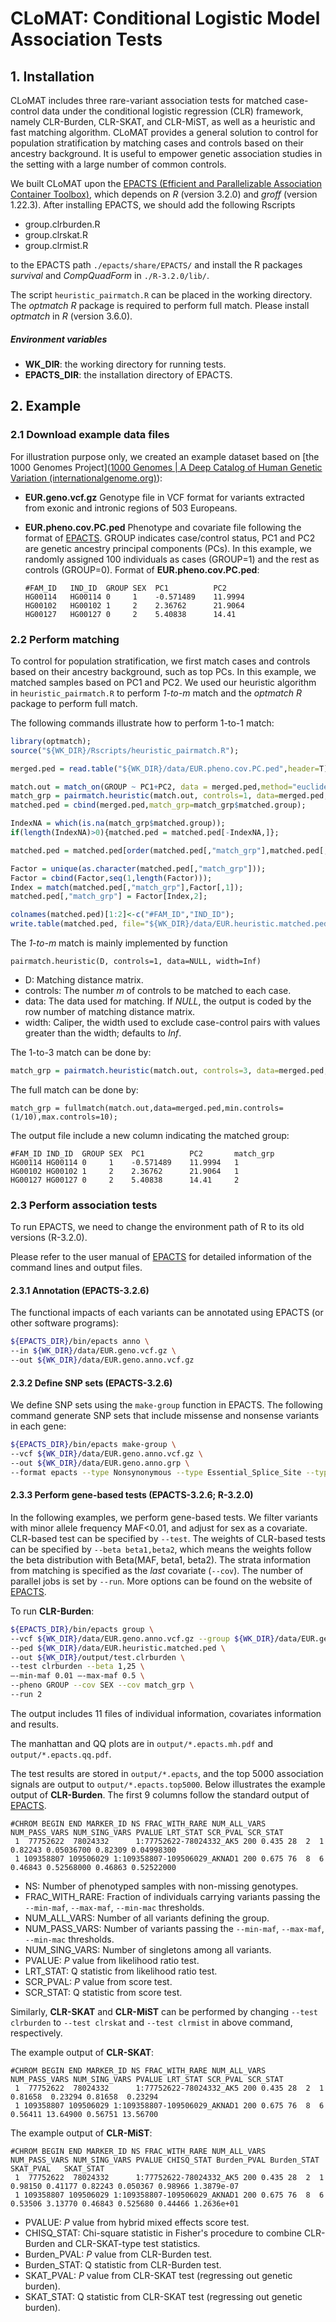 # CLoMAT: Conditional Logistic Model Association Tests

## 1. Installation

CLoMAT includes three rare-variant association tests for matched case-control data under the conditional logistic regression (CLR) framework, namely CLR-Burden, CLR-SKAT, and CLR-MiST, as well as a heuristic and fast matching algorithm. CLoMAT provides a general solution to control for population stratification by matching cases and controls based on their ancestry background. It is useful to empower genetic association studies in the setting with a large number of common controls. 

We  built CLoMAT upon the [EPACTS (Efficient and Parallelizable Association Container Toolbox)](https://genome.sph.umich.edu/wiki/EPACTS), which depends on *R* (version 3.2.0) and *groff* (version 1.22.3). After installing EPACTS, we should add the following Rscripts 

- group.clrburden.R
- group.clrskat.R
- group.clrmist.R

to the EPACTS path `./epacts/share/EPACTS/` and install the R packages *survival* and *CompQuadForm* in `./R-3.2.0/lib/`.

The script `heuristic_pairmatch.R`  can be placed in the working directory. The *optmatch* *R* package is required to perform full match. Please install *optmatch* in *R* (version 3.6.0). 

##### Environment variables

- **WK_DIR**: the working directory for running tests.
- **EPACTS_DIR**: the installation directory of EPACTS. 

## 2. Example

### 2.1  Download example data files

For illustration purpose only, we created an example dataset based on [the 1000 Genomes Project]([1000 Genomes | A Deep Catalog of Human Genetic Variation (internationalgenome.org)](https://www.internationalgenome.org/)):

- **EUR.geno.vcf.gz** Genotype file in VCF format for variants extracted from exonic and intronic regions of 503 Europeans. 

- **EUR.pheno.cov.PC.ped** Phenotype and covariate file following the format of  [EPACTS](https://genome.sph.umich.edu/wiki/EPACTS). GROUP indicates case/control status, PC1 and PC2 are genetic ancestry principal components (PCs). In this example, we randomly assigned 100 individuals as cases (GROUP=1) and the rest as controls (GROUP=0). Format of **EUR.pheno.cov.PC.ped**:

  ```
  #FAM_ID	IND_ID	GROUP SEX  PC1	        PC2	  
  HG00114	HG00114	0	  1	   -0.571489	11.9994 
  HG00102	HG00102	1	  2	   2.36762	    21.9064 
  HG00127	HG00127	0	  2	   5.40838	    14.41   
  ```

### 2.2  Perform matching

To control for population stratification, we first match cases and controls based on their ancestry background, such as top PCs. In this example, we matched samples based on PC1 and PC2. We used our heuristic algorithm in `heuristic_pairmatch.R` to perform *1-to-m* match and  the *optmatch* *R* package to perform full match. 

The following commands illustrate how to perform 1-to-1 match:

```R
library(optmatch);
source("${WK_DIR}/Rscripts/heuristic_pairmatch.R");

merged.ped = read.table("${WK_DIR}/data/EUR.pheno.cov.PC.ped",header=T)

match.out = match_on(GROUP ~ PC1+PC2, data = merged.ped,method="euclidean");
match_grp = pairmatch.heuristic(match.out, controls=1, data=merged.ped, width=Inf);
matched.ped = cbind(merged.ped,match_grp=match_grp$matched.group);

IndexNA = which(is.na(match_grp$matched.group));
if(length(IndexNA)>0){matched.ped = matched.ped[-IndexNA,]};

matched.ped = matched.ped[order(matched.ped[,"match_grp"],matched.ped[,"GROUP"]),];

Factor = unique(as.character(matched.ped[,"match_grp"]));
Factor = cbind(Factor,seq(1,length(Factor)));
Index = match(matched.ped[,"match_grp"],Factor[,1]);
matched.ped[,"match_grp"] = Factor[Index,2];

colnames(matched.ped)[1:2]<-c("#FAM_ID","IND_ID");
write.table(matched.ped, file="${WK_DIR}/data/EUR.heuristic.matched.ped",quote=F,row.names=F,sep="\t")
```

The *1-to-m* match is mainly implemented by function 

```
pairmatch.heuristic(D, controls=1, data=NULL, width=Inf)
```

- D: Matching distance matrix. 
- controls: The number *m* of controls to be matched to each case.
- data: The data used for matching. If *NULL*, the output is coded by the row number of matching distance matrix.
- width: Caliper, the width used to exclude case-control pairs with values greater than the width; defaults to *Inf*.

The 1-to-3 match can be done by: 

```R
match_grp = pairmatch.heuristic(match.out, controls=3, data=merged.ped, width=Inf);
```

 The full match can be done by: 

```
match_grp = fullmatch(match.out,data=merged.ped,min.controls=(1/10),max.controls=10);
```

The output file include a new column indicating the matched group: 

```
#FAM_ID	IND_ID	GROUP SEX  PC1	        PC2	      match_grp
HG00114	HG00114	0	  1	   -0.571489	11.9994   1
HG00102	HG00102	1	  2	   2.36762	    21.9064   1
HG00127	HG00127	0	  2	   5.40838	    14.41     2
```

### 2.3 Perform association tests 

To run EPACTS, we need to change the environment path of R to its old versions (R-3.2.0). 

Please refer to the user manual of  [EPACTS](https://genome.sph.umich.edu/wiki/EPACTS) for detailed information of the command lines and output files.

#### 2.3.1 Annotation (EPACTS-3.2.6)

The functional impacts of each variants can be annotated using EPACTS (or other software programs):

```bash
${EPACTS_DIR}/bin/epacts anno \
--in ${WK_DIR}/data/EUR.geno.vcf.gz \
--out ${WK_DIR}/data/EUR.geno.anno.vcf.gz
```

 #### 2.3.2 Define SNP sets (EPACTS-3.2.6)

We define SNP sets using the `make-group` function in EPACTS. The following command generate SNP sets that include missense and nonsense variants in each gene:

```bash
${EPACTS_DIR}/bin/epacts make-group \
--vcf ${WK_DIR}/data/EUR.geno.anno.vcf.gz \
--out ${WK_DIR}/data/EUR.geno.anno.grp \
--format epacts --type Nonsynonymous --type Essential_Splice_Site --type Normal_Splice_Site --type Start_Loss --type Stop_Loss --type Stop_Gain 
```

 #### 2.3.3 Perform gene-based tests (EPACTS-3.2.6; R-3.2.0)

In the following examples, we perform gene-based tests. We filter variants with  minor allele frequency MAF<0.01, and adjust for sex as a covariate. CLR-based test can be specified by `--test`. The weights of CLR-based tests can be specified by `--beta beta1,beta2`, which means the weights follow the beta distribution with Beta(MAF, beta1, beta2). The strata information from matching is specified as the *last* covariate (`--cov`). The number of parallel jobs is set by `--run`. More options can be found on the website of  [EPACTS](https://genome.sph.umich.edu/wiki/EPACTS).

To run **CLR-Burden**:

```bash
${EPACTS_DIR}/bin/epacts group \
--vcf ${WK_DIR}/data/EUR.geno.anno.vcf.gz --group ${WK_DIR}/data/EUR.geno.anno.grp \
--ped ${WK_DIR}/data/EUR.heuristic.matched.ped \
--out ${WK_DIR}/output/test.clrburden \
--test clrburden --beta 1,25 \
–-min-maf 0.01 –-max-maf 0.5 \
--pheno GROUP --cov SEX --cov match_grp \
--run 2
```

The output includes 11 files of individual information, covariates information and results. 

The manhattan and QQ plots are in `output/*.epacts.mh.pdf` and `output/*.epacts.qq.pdf`. 

The test results are stored in `output/*.epacts`, and the top 5000 association signals are output to `output/*.epacts.top5000`. Below illustrates the example output of  **CLR-Burden**. The first 9 columns follow the standard output of [EPACTS](https://genome.sph.umich.edu/wiki/EPACTS).

```
#CHROM BEGIN END MARKER_ID NS FRAC_WITH_RARE NUM_ALL_VARS NUM_PASS_VARS	NUM_SING_VARS PVALUE LRT_STAT SCR_PVAL SCR_STAT
 1  77752622  78024332      1:77752622-78024332_AK5 200 0.435 28  2  1 0.82243 0.05036700 0.82309 0.04998300
 1 109358807 109506029 1:109358807-109506029_AKNAD1 200 0.675 76  8  6 0.46843 0.52568000 0.46863 0.52522000
```

- NS: Number of phenotyped samples with non-missing genotypes.
- FRAC_WITH_RARE: Fraction of individuals carrying variants  passing the `--min-maf`, `--max-maf`, `--min-mac` thresholds.
- NUM_ALL_VARS: Number of all variants defining the group.
- NUM_PASS_VARS: Number of variants passing the `--min-maf`, `--max-maf`, `--min-mac` thresholds.
- NUM_SING_VARS: Number of singletons among all variants.
- PVALUE: *P* value from likelihood ratio test.
- LRT_STAT: Q statistic from likelihood ratio test.
- SCR_PVAL: *P* value from score test.
- SCR_STAT: Q statistic from score test.

Similarly, **CLR-SKAT** and **CLR-MiST** can be performed by changing `--test clrburden`  to `--test clrskat` and `--test clrmist` in above command, respectively.

The example output of **CLR-SKAT**:

```
#CHROM BEGIN END MARKER_ID NS FRAC_WITH_RARE NUM_ALL_VARS NUM_PASS_VARS	NUM_SING_VARS PVALUE LRT_STAT SCR_PVAL SCR_STAT
 1  77752622  78024332      1:77752622-78024332_AK5 200 0.435 28  2  1 0.81658  0.23294 0.81658  0.23294
 1 109358807 109506029 1:109358807-109506029_AKNAD1 200 0.675 76  8  6 0.56411 13.64900 0.56751 13.56700
```

The example output of **CLR-MiST**:

```
#CHROM BEGIN END MARKER_ID NS FRAC_WITH_RARE NUM_ALL_VARS NUM_PASS_VARS	NUM_SING_VARS PVALUE CHISQ_STAT Burden_PVAL	Burden_STAT	SKAT_PVAL	SKAT_STAT
 1  77752622  78024332      1:77752622-78024332_AK5 200 0.435 28  2  1 0.98150 0.41177 0.82243 0.050367 0.98966 1.3879e-07 
 1 109358807 109506029 1:109358807-109506029_AKNAD1 200 0.675 76  8  6 0.53506 3.13770 0.46843 0.525680 0.44466 1.2636e+01 
```

- PVALUE: *P* value from hybrid mixed effects score test.
- CHISQ_STAT: Chi-square statistic in Fisher's procedure to combine CLR-Burden and CLR-SKAT-type test statistics. 
- Burden_PVAL: *P* value from CLR-Burden test.
- Burden_STAT: Q statistic from CLR-Burden test.
- SKAT_PVAL: *P* value from CLR-SKAT test (regressing out genetic burden).
- SKAT_STAT: Q statistic from CLR-SKAT test (regressing out genetic burden).
